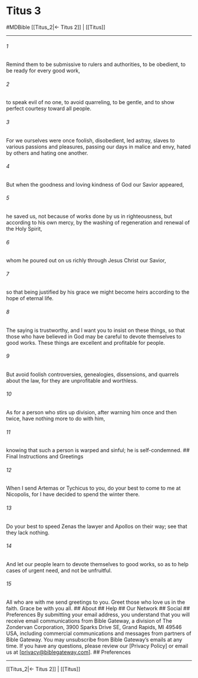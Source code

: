 # Titus 3
#MDBible
[[Titus_2|← Titus 2]] | [[Titus]]

***


###### 1 
Remind them to be submissive to rulers and authorities, to be obedient, to be ready for every good work, 

###### 2 
to speak evil of no one, to avoid quarreling, to be gentle, and to show perfect courtesy toward all people. 

###### 3 
For we ourselves were once foolish, disobedient, led astray, slaves to various passions and pleasures, passing our days in malice and envy, hated by others and hating one another. 

###### 4 
But when the goodness and loving kindness of God our Savior appeared, 

###### 5 
he saved us, not because of works done by us in righteousness, but according to his own mercy, by the washing of regeneration and renewal of the Holy Spirit, 

###### 6 
whom he poured out on us richly through Jesus Christ our Savior, 

###### 7 
so that being justified by his grace we might become heirs according to the hope of eternal life. 

###### 8 
The saying is trustworthy, and I want you to insist on these things, so that those who have believed in God may be careful to devote themselves to good works. These things are excellent and profitable for people. 

###### 9 
But avoid foolish controversies, genealogies, dissensions, and quarrels about the law, for they are unprofitable and worthless. 

###### 10 
As for a person who stirs up division, after warning him once and then twice, have nothing more to do with him, 

###### 11 
knowing that such a person is warped and sinful; he is self-condemned. ## Final Instructions and Greetings 

###### 12 
When I send Artemas or Tychicus to you, do your best to come to me at Nicopolis, for I have decided to spend the winter there. 

###### 13 
Do your best to speed Zenas the lawyer and Apollos on their way; see that they lack nothing. 

###### 14 
And let our people learn to devote themselves to good works, so as to help cases of urgent need, and not be unfruitful. 

###### 15 
All who are with me send greetings to you. Greet those who love us in the faith. Grace be with you all. ## About ## Help ## Our Network ## Social ## Preferences By submitting your email address, you understand that you will receive email communications from Bible Gateway, a division of The Zondervan Corporation, 3900 Sparks Drive SE, Grand Rapids, MI 49546 USA, including commercial communications and messages from partners of Bible Gateway. You may unsubscribe from Bible Gateway&rsquo;s emails at any time. If you have any questions, please review our [Privacy Policy] or email us at [privacy@biblegateway.com]. ## Preferences

***

[[Titus_2|← Titus 2]] | [[Titus]]

